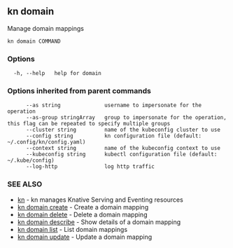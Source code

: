 ## kn domain

Manage domain mappings

```
kn domain COMMAND
```

### Options

```
  -h, --help   help for domain
```

### Options inherited from parent commands

```
      --as string              username to impersonate for the operation
      --as-group stringArray   group to impersonate for the operation, this flag can be repeated to specify multiple groups
      --cluster string         name of the kubeconfig cluster to use
      --config string          kn configuration file (default: ~/.config/kn/config.yaml)
      --context string         name of the kubeconfig context to use
      --kubeconfig string      kubectl configuration file (default: ~/.kube/config)
      --log-http               log http traffic
```

### SEE ALSO

* [kn](kn.md)	 - kn manages Knative Serving and Eventing resources
* [kn domain create](kn_domain_create.md)	 - Create a domain mapping
* [kn domain delete](kn_domain_delete.md)	 - Delete a domain mapping
* [kn domain describe](kn_domain_describe.md)	 - Show details of a domain mapping
* [kn domain list](kn_domain_list.md)	 - List domain mappings
* [kn domain update](kn_domain_update.md)	 - Update a domain mapping

